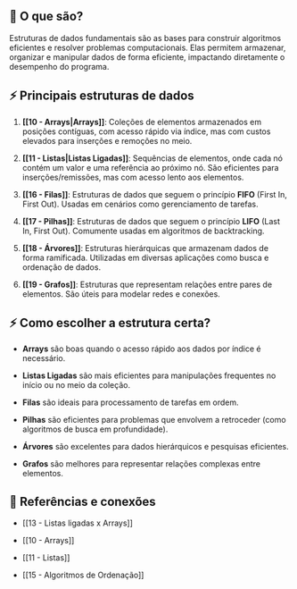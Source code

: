 ## 🔹 O que são?

Estruturas de dados fundamentais são as bases para construir algoritmos eficientes e resolver problemas computacionais. Elas permitem armazenar, organizar e manipular dados de forma eficiente, impactando diretamente o desempenho do programa.

## ⚡ Principais estruturas de dados

1. **[[10 - Arrays|Arrays]]**: Coleções de elementos armazenados em posições contíguas, com acesso rápido via índice, mas com custos elevados para inserções e remoções no meio.
    
2. **[[11 - Listas|Listas Ligadas]]**: Sequências de elementos, onde cada nó contém um valor e uma referência ao próximo nó. São eficientes para inserções/remissões, mas com acesso lento aos elementos.
    
3. **[[16 - Filas]]**: Estruturas de dados que seguem o princípio **FIFO** (First In, First Out). Usadas em cenários como gerenciamento de tarefas.
    
4. **[[17 - Pilhas]]**: Estruturas de dados que seguem o princípio **LIFO** (Last In, First Out). Comumente usadas em algoritmos de backtracking.
    
5. **[[18 - Árvores]]**: Estruturas hierárquicas que armazenam dados de forma ramificada. Utilizadas em diversas aplicações como busca e ordenação de dados.
    
6. **[[19 - Grafos]]**: Estruturas que representam relações entre pares de elementos. São úteis para modelar redes e conexões.
    

## ⚡ Como escolher a estrutura certa?

- **Arrays** são boas quando o acesso rápido aos dados por índice é necessário.
    
- **Listas Ligadas** são mais eficientes para manipulações frequentes no início ou no meio da coleção.
    
- **Filas** são ideais para processamento de tarefas em ordem.
    
- **Pilhas** são eficientes para problemas que envolvem a retroceder (como algoritmos de busca em profundidade).
    
- **Árvores** são excelentes para dados hierárquicos e pesquisas eficientes.
    
- **Grafos** são melhores para representar relações complexas entre elementos.
    

## 🔗 Referências e conexões

- [[13 - Listas ligadas x Arrays]]
    
- [[10 - Arrays]]
    
- [[11 - Listas]]
    
- [[15 - Algoritmos de Ordenação]]
    
